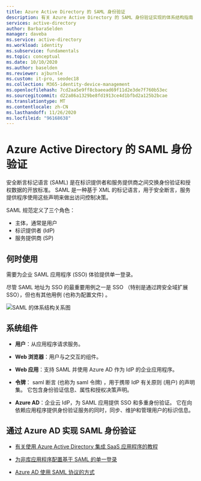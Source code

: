 ```yaml
---
title: Azure Active Directory 的 SAML 身份验证
description: 有关 Azure Active Directory 的 SAML 身份验证实现的体系结构指南
services: active-directory
author: BarbaraSelden
manager: daveba
ms.service: active-directory
ms.workload: identity
ms.subservice: fundamentals
ms.topic: conceptual
ms.date: 10/10/2020
ms.author: baselden
ms.reviewer: ajburnle
ms.custom: it-pro, seodec18
ms.collection: M365-identity-device-management
ms.openlocfilehash: 7cd2aa5e9ff8cbaeead69f11d2e3de7f760b53ec
ms.sourcegitcommit: d22a86a1329be8fd1913ce4d1bfbd2a125b2bcae
ms.translationtype: MT
ms.contentlocale: zh-CN
ms.lasthandoff: 11/26/2020
ms.locfileid: "96168638"
---
```

# <a name="saml-authentication-with-azure-active-directory"></a>Azure Active Directory 的 SAML 身份验证

安全断言标记语言 (SAML) 是在标识提供者和服务提供商之间交换身份验证和授权数据的开放标准。 SAML 是一种基于 XML 的标记语言，用于安全断言，服务提供程序使用这些声明来做出访问控制决策。 

SAML 规范定义了三个角色：

* 主体，通常是用户
* 标识提供者 (IdP) 
* 服务提供商 (SP) 


## <a name="use-when"></a>何时使用

需要为企业 SAML 应用程序 (SSO) 体验提供单一登录。

尽管 SAML 地址为 SSO 的最重要用例之一是 SSO （特别是通过跨安全域扩展 SSO），但也有其他用例 (也称为配置文件) 。 

![SAML 的体系结构关系图](./media/authentication-patterns/saml-auth.png)

## <a name="components-of-system"></a>系统组件

* **用户**：从应用程序请求服务。

* **Web 浏览器**：用户与之交互的组件。

* **Web 应用**：支持 SAML 并使用 Azure AD 作为 IdP 的企业应用程序。

* **令牌**： saml 断言 (也称为 saml 令牌) ，用于携带 IdP 有关原则 (用户) 的声明集。 它包含身份验证信息、属性和授权决策声明。

* **Azure AD**：企业云 IdP，为 SAML 应用提供 SSO 和多重身份验证。 它在向依赖应用程序提供身份验证服务的同时，同步、维护和管理用户的标识信息。 

## <a name="implement-saml-authentication-with-azure-ad"></a>通过 Azure AD 实现 SAML 身份验证

* [有关使用 Azure Active Directory 集成 SaaS 应用程序的教程](../saas-apps/tutorial-list.md) 

* [为非库应用程序配置基于 SAML 的单一登录](../manage-apps/add-application-portal.md) 

* [Azure AD 使用 SAML 协议的方式](../develop/active-directory-saml-protocol-reference.md)
